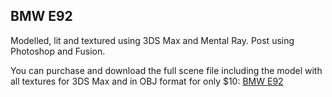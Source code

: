 ## BMW E92

Modelled, lit and textured using 3DS Max and Mental Ray. Post using 
Photoshop and Fusion.

You can purchase and download the full scene file including the model 
with all textures for 3DS Max and in OBJ format for only $10: 
[BMW E92](http://www.turbosquid.com/3d-models/bmw-3-e92-max/634919?referral=abandonstage)
